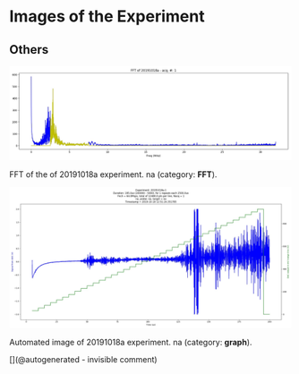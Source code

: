 # Images of the Experiment

## Others

![](/include/community/DrS/20191018a-1-fft.jpg)

FFT of the of 20191018a experiment. na (category: __FFT__).

![](/include/community/DrS/20191018a-1.jpg)

Automated image of 20191018a experiment. na (category: __graph__).



[](@autogenerated - invisible comment)